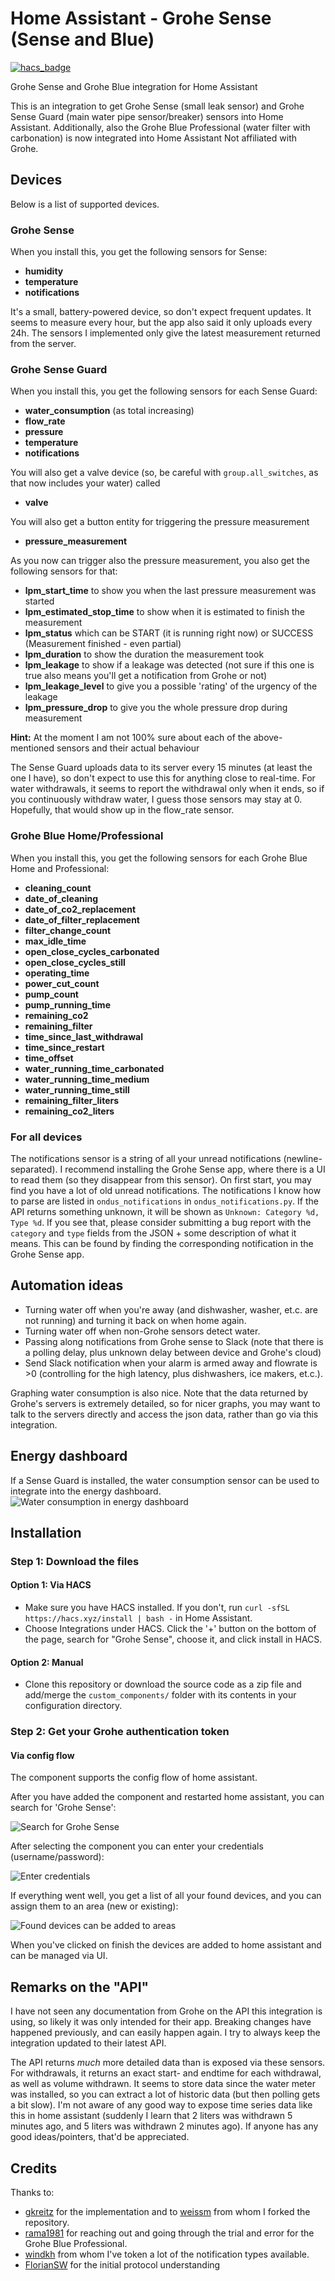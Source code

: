 # Home Assistant - Grohe Sense (Sense and Blue)

[![hacs_badge](https://img.shields.io/badge/HACS-Custom-orange.svg?style=for-the-badge)](https://github.com/custom-components/hacs)

Grohe Sense and Grohe Blue integration for Home Assistant

This is an integration to get Grohe Sense (small leak sensor) and Grohe Sense Guard (main water pipe sensor/breaker) sensors into Home Assistant.
Additionally, also the Grohe Blue Professional (water filter with carbonation) is now integrated into Home Assistant
Not affiliated with Grohe. 

## Devices
Below is a list of supported devices.

### Grohe Sense
When you install this, you get the following sensors for Sense:
 - **humidity**
 - **temperature**
 - **notifications**

It's a small, battery-powered device, so don't expect frequent updates. 
It seems to measure every hour, but the app also said it only uploads every 24h. 
The sensors I implemented only give the latest measurement returned from the server.

### Grohe Sense Guard 
When you install this, you get the following sensors for each Sense Guard:
 - **water_consumption** (as total increasing)
 - **flow_rate**
 - **pressure** 
 - **temperature**
 - **notifications**

You will also get a valve device (so, be careful with `group.all_switches`, as that now includes your water) called
 - **valve**

You will also get a button entity for triggering the pressure measurement
 - **pressure_measurement**

As you now can trigger also the pressure measurement, you also get the following sensors for that:
 - **lpm_start_time** to show you when the last pressure measurement was started
 - **lpm_estimated_stop_time** to show when it is estimated to finish the measurement
 - **lpm_status** which can be START (it is running right now) or SUCCESS (Measurement finished - even partial)
 - **lpm_duration** to show the duration the measurement took
 - **lpm_leakage** to show if a leakage was detected (not sure if this one is true also means you'll get a notification from Grohe or not)
 - **lpm_leakage_level** to give you a possible 'rating' of the urgency of the leakage
 - **lpm_pressure_drop** to give you the whole pressure drop during measurement

**Hint:** At the moment I am not 100% sure about each of the above-mentioned sensors and their actual behaviour


The Sense Guard uploads data to its server every 15 minutes (at least the one I have), so don't expect to use this for anything close to real-time. 
For water withdrawals, it seems to report the withdrawal only when it ends, so if you continuously withdraw water, I guess those sensors may stay at 0. 
Hopefully, that would show up in the flow_rate sensor.

### Grohe Blue Home/Professional

When you install this, you get the following sensors for each Grohe Blue Home and Professional:

- **cleaning_count**
- **date_of_cleaning**
- **date_of_co2_replacement**
- **date_of_filter_replacement**
- **filter_change_count**
- **max_idle_time**
- **open_close_cycles_carbonated**
- **open_close_cycles_still**
- **operating_time**
- **power_cut_count**
- **pump_count**
- **pump_running_time**
- **remaining_co2**
- **remaining_filter**
- **time_since_last_withdrawal**
- **time_since_restart**
- **time_offset**
- **water_running_time_carbonated**
- **water_running_time_medium**
- **water_running_time_still**
- **remaining_filter_liters**
- **remaining_co2_liters**

### For all devices
The notifications sensor is a string of all your unread notifications (newline-separated).
I recommend installing the Grohe Sense app, where there is a UI to read them (so they disappear from this sensor).
On first start, you may find you have a lot of old unread notifications. 
The notifications I know how to parse are listed in `ondus_notifications` in `ondus_notifications.py`. 
If the API returns something unknown, it will be shown as `Unknown: Category %d, Type %d`. 
If you see that, please consider submitting a bug report with the `category` and `type` fields from the JSON + some description of what it means.
This can be found by finding the corresponding notification in the Grohe Sense app.

## Automation ideas
- Turning water off when you're away (and dishwasher, washer, et.c. are not running) and turning it back on when home again.
- Turning water off when non-Grohe sensors detect water.
- Passing along notifications from Grohe sense to Slack (note that there is a polling delay, plus unknown delay between device and Grohe's cloud)
- Send Slack notification when your alarm is armed away and flowrate is >0 (controlling for the high latency, plus dishwashers, ice makers, et.c.).

Graphing water consumption is also nice. Note that the data returned by Grohe's servers is extremely detailed, so for nicer graphs, you may want to talk to the servers directly and access the json data, rather than go via this integration.

## Energy dashboard
If a Sense Guard is installed, the water consumption sensor can be used to integrate into the energy dashboard.
![Water consumption in energy dashboard](./assets/waterconsumption.png)

## Installation

### Step 1: Download the files

#### Option 1: Via HACS
- Make sure you have HACS installed. If you don't, run `curl -sfSL https://hacs.xyz/install | bash -` in Home Assistant.
- Choose Integrations under HACS. Click the '+' button on the bottom of the page, search for 
  "Grohe Sense", choose it, and click install in HACS.

#### Option 2: Manual
- Clone this repository or download the source code as a zip file and add/merge the `custom_components/` folder with its contents in your configuration directory.


### Step 2: Get your Grohe authentication token

#### Via config flow
The component supports the config flow of home assistant. 

After you have added the component and restarted home assistant, you can search for 'Grohe Sense':

![Search for Grohe Sense](./assets/search.png)

After selecting the component you can enter your credentials (username/password):

![Enter credentials](./assets/login.png)

If everything went well, you get a list of all your found devices, and you can assign them to an area (new or existing):

![Found devices can be added to areas](./assets/found_devices.png)

When you've clicked on finish the devices are added to home assistant and can be managed via UI.

## Remarks on the "API"
I have not seen any documentation from Grohe on the API this integration is using, so likely it was only intended for their app.
Breaking changes have happened previously, and can easily happen again.
I try to always keep the integration updated to their latest API.

The API returns _much_ more detailed data than is exposed via these sensors.
For withdrawals, it returns an exact start- and endtime for each withdrawal, as well as volume withdrawn.
It seems to store data since the water meter was installed, so you can extract a lot of historic data (but then polling gets a bit slow).
I'm not aware of any good way to expose time series data like this in home assistant (suddenly I learn that 2 liters was withdrawn 5 minutes ago, and 5 liters was withdrawn 2 minutes ago).
If anyone has any good ideas/pointers, that'd be appreciated.

## Credits
Thanks to:
 - [gkreitz](https://github.com/gkreitz/homeassistant-grohe_sense) for the implementation and to [weissm](https://github.com/weissm/homeassistant-grohe_sense) from whom I forked the repository.
 - [rama1981](https://github.com/rama1981) for reaching out and going through the trial and error for the Grohe Blue Professional.
 - [windkh](https://github.com/windkh/node-red-contrib-grohe-sense) from whom I've token a lot of the notification types available.
 - [FlorianSW](https://github.com/FlorianSW/grohe-ondus-api-java) for the initial protocol understanding
